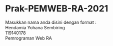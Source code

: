 # Prak-PEMWEB-RA-2021

Masukkan nama anda disini dengan format :<br>
Hendamia Yohana Sembiring <br>
119140178<br>
Pemrograman Web RA